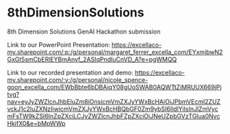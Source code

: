 # 8thDimensionSolutions
8th Dimension Solutions GenAI Hackathon submission

Link to our PowerPoint Presentation: https://excellaco-my.sharepoint.com/:p:/g/personal/margaret_ferrer_excella_com/EYxmjbwN2GxGt5smCbERlEYBmAnyf_2ASIqPndIuCnVD_A?e=pgWMQQ

Link to our recorded presentation and demo: https://excellaco-my.sharepoint.com/:v:/g/personal/nicole_spence-goon_excella_com/EWbBbte6bDBAiqY08gUoSWAB0AQWTtZiMRUUX669jPjtvg?nav=eyJyZWZlcnJhbEluZm8iOnsicmVmZXJyYWxBcHAiOiJPbmVEcml2ZUZvckJ1c2luZXNzIiwicmVmZXJyYWxBcHBQbGF0Zm9ybSI6IldlYiIsInJlZmVycmFsTW9kZSI6InZpZXciLCJyZWZlcnJhbFZpZXciOiJNeUZpbGVzTGlua0NvcHkifX0&e=bMpWWp
